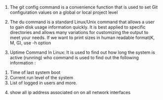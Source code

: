 1) The git config command is a convenience function that is used to set Git configuration values on a global or local project level

2) The du command is a standard Linux/Unix command that allows a user to gain disk usage information quickly. It is best applied to specific directories and allows many variations for customizing the output to meet your needs. If we want to print sizes in human readable format(K, M, G), use -h option

3) Uptime Command In Linux: It is used to find out how long the system is active (running)
who command is used to find out the following information :
1. Time of last system boot
2. Current run level of the system
3. List of logged in users and more.

4) show all ip address associated on on all network interfaces
